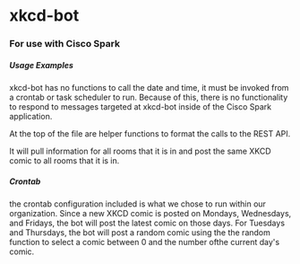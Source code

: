 # xkcd-bot
### For use with Cisco Spark


##### Usage Examples
xkcd-bot has no functions to call the date and time, it must be invoked from
a crontab or task scheduler to run. Because of this, there is no functionality to
respond to messages targeted at xkcd-bot inside of the Cisco Spark application.

At the top of the file are helper functions to format the calls to the REST API.

It will pull information for all rooms that it is in and post the same XKCD comic to all rooms that it is in.

##### Crontab
the crontab configuration included is what we chose to run within our organization. Since a new XKCD comic is posted on Mondays, Wednesdays, and Fridays, the bot will post the latest comic on those days. For Tuesdays and Thursdays, the bot will post a random comic using the the random function to select a comic between 0 and the number ofthe current day's comic.